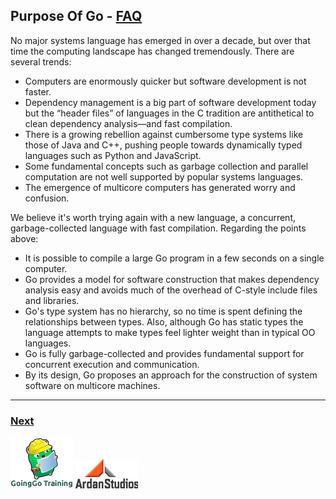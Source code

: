 ## Purpose Of Go - [FAQ](http://golang.org/doc/faq#What_is_the_purpose_of_the_project)

No major systems language has emerged in over a decade, but over that time the computing landscape has changed tremendously. There are several trends:

* Computers are enormously quicker but software development is not faster.
* Dependency management is a big part of software development today but the “header files” of languages in the C tradition are antithetical to clean dependency analysis—and fast compilation.
* There is a growing rebellion against cumbersome type systems like those of Java and C++, pushing people towards dynamically typed languages such as Python and JavaScript.
* Some fundamental concepts such as garbage collection and parallel computation are not well supported by popular systems languages.
* The emergence of multicore computers has generated worry and confusion.

We believe it's worth trying again with a new language, a concurrent, garbage-collected language with fast compilation. Regarding the points above:

* It is possible to compile a large Go program in a few seconds on a single computer.
* Go provides a model for software construction that makes dependency analysis easy and avoids much of the overhead of C-style include files and libraries.
* Go's type system has no hierarchy, so no time is spent defining the relationships between types. Also, although Go has static types the language attempts to make types feel lighter weight than in typical OO languages.
* Go is fully garbage-collected and provides fundamental support for concurrent execution and communication.
* By its design, Go proposes an approach for the construction of system software on multicore machines.

___
### [Next](slide2.md)

[![GoingGoTraining](../images/ggt_logo.png)](http://www.goinggotraining.net) [![GoingGoTraining](../images/ardan_logo.png)](http://www.ardanstudios.com)